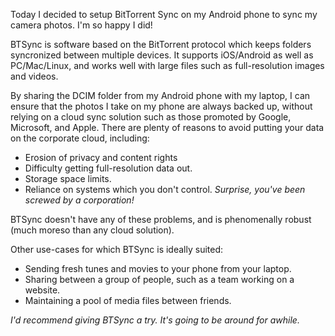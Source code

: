 Today I decided to setup BitTorrent Sync on my Android phone to sync my camera photos. I'm so happy I did!

BTSync is software based on the BitTorrent protocol which keeps folders syncronized between multiple devices. It supports iOS/Android as well as PC/Mac/Linux, and works well with large files such as full-resolution images and videos.

By sharing the DCIM folder from my Android phone with my laptop, I can ensure that the photos I take on my phone are always backed up, without relying on a cloud sync solution such as those promoted by Google, Microsoft, and Apple. There are plenty of reasons to avoid putting your data on the corporate cloud, including:

 - Erosion of privacy and content rights
 - Difficulty getting full-resolution data out.
 - Storage space limits.
 - Reliance on systems which you don't control. *Surprise, you've been screwed by a corporation!*

BTSync doesn't have any of these problems, and is phenomenally robust (much moreso than any cloud solution).

Other use-cases for which BTSync is ideally suited:

 - Sending fresh tunes and movies to your phone from your laptop.
 - Sharing between a group of people, such as a team working on a website.
 - Maintaining a pool of media files between friends.

*I'd recommend giving BTSync a try. It's going to be around for awhile.*